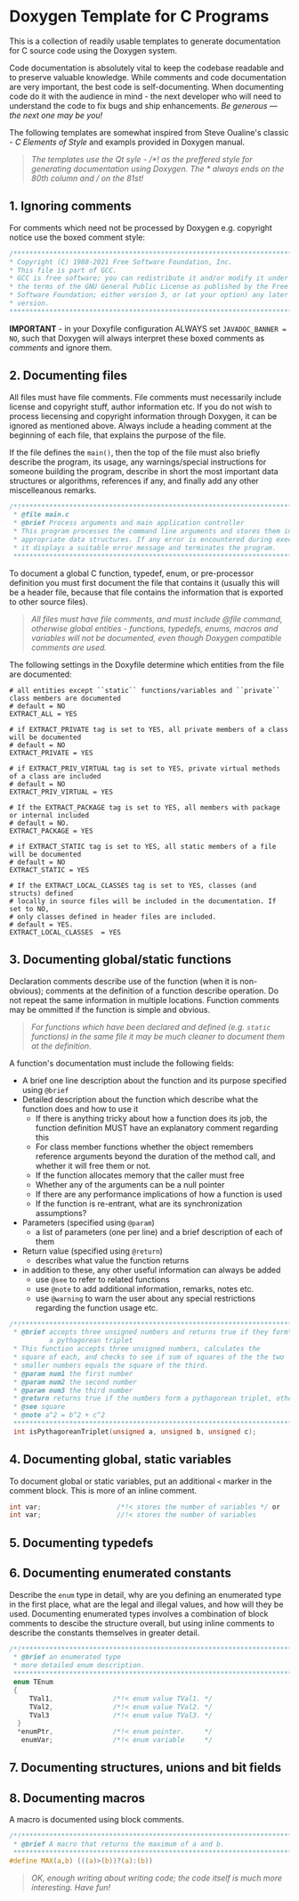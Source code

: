 # Doxygen Template for C Programs
This is a collection of readily usable templates to generate documentation for C source code using the Doxygen system.  

Code documentation is absolutely vital to keep the codebase readable and to preserve valuable knowledge. While comments and code documentation are very important, the best code is self-documenting. When documenting code do it with the audience in mind - the next developer who will need to understand the code to fix bugs and ship enhancements. *Be generous — the next one may be you!*  

The following templates are somewhat inspired from Steve Oualine's classic - *C Elements of Style* and exampls provided in Doxygen manual.

> *The templates use the Qt syle - /\*! as the preffered style for generating documentation using Doxygen. The \* always ends on the 80th column and \/ on the 81st!*

## 1. Ignoring comments

For comments which need not be processed by Doxygen e.g. copyright notice use the boxed comment style:

```C
/******************************************************************************
* Copyright (C) 1988-2021 Free Software Foundation, Inc.                      *
* This file is part of GCC.                                                   *
* GCC is free software; you can redistribute it and/or modify it under        *
* the terms of the GNU General Public License as published by the Free        *
* Software Foundation; either version 3, or (at your option) any later        *
* version.                                                                    *
*******************************************************************************/
```

**IMPORTANT** - in your Doxyfile configuration ALWAYS set ``JAVADOC_BANNER = NO``, such that Doxygen will always interpret these boxed comments as *comments* and ignore them.

## 2. Documenting files
All files must have file comments. File comments must necessarily include license and copyright stuff, author information etc. If you do not wish to process liecensing and copyright information through Doxygen, it can be ignored as mentioned above. Always include a heading comment at the beginning of each file, that explains the purpose of the file.  

If the file defines the ``main()``, then the top of the file must also briefly describe the program, its usage, any warnings/special instructions for someone building the program, describe in short the most important data structures or algorithms, references if any, and finally add any other miscelleanous remarks.  

```C
/*!****************************************************************************
 * @file main.c
 * @brief Process arguments and main application controller
 * This program processes the command line arguments and stores them in the
 * appropriate data structures. If any error is encountered during execution
 * it displays a suitable error message and terminates the program.
 *******************************************************************************/
 ```
To document a global C function, typedef, enum, or pre-processor definition you must first document the file that contains it (usually this will be a header file, because that file contains the information that is exported to other source files).
 
 > *All files must have file comments, and must include @file command, otherwise global entities - functions, typedefs, enums, macros and variables will not be documented, even though Doxygen compatible comments are used.*

The following settings in the Doxyfile determine which entities from the file are documented:

```Shell
# all entities except ``static`` functions/variables and ``private`` class members are documented
# default = NO
EXTRACT_ALL = YES      

# if EXTRACT_PRIVATE tag is set to YES, all private members of a class will be documented
# default = NO
EXTRACT_PRIVATE = YES   

# if EXTRACT_PRIV_VIRTUAL tag is set to YES, private virtual methods of a class are included
# default = NO
EXTRACT_PRIV_VIRTUAL = YES 

# If the EXTRACT_PACKAGE tag is set to YES, all members with package or internal included
# default = NO.
EXTRACT_PACKAGE = YES

# if EXTRACT_STATIC tag is set to YES, all static members of a file will be documented
# default = NO
EXTRACT_STATIC = YES   

# If the EXTRACT_LOCAL_CLASSES tag is set to YES, classes (and structs) defined
# locally in source files will be included in the documentation. If set to NO,
# only classes defined in header files are included.
# default = YES.
EXTRACT_LOCAL_CLASSES  = YES     
```

## 3. Documenting global/static functions
Declaration comments describe use of the function (when it is non-obvious); comments at the definition of a function describe operation. Do not repeat the same information in multiple locations. Function comments may be ommitted if the function is simple and obvious.

> *For functions which have been declared and defined (e.g. ``static`` functions) in the same file it may be much cleaner to document them at the definition.*

A function's documentation must include the following fields:
* A brief one line description about the function and its purpose specified using ``@brief``
* Detailed description about the function which describe what the function does and how to use it
    * If there is anything tricky about how a function does its job, the function definition MUST have an explanatory comment regarding this 
    * For class member functions whether the object remembers reference arguments beyond the duration of the method call, and whether it will free them or not.
    * If the function allocates memory that the caller must free
    * Whether any of the arguments can be a null pointer
    * If there are any performance implications of how a function is used
    * If the function is re-entrant, what are its synchronization assumptions?
* Parameters (specified using ``@param``)
    * a list of parameters (one per line) and a brief description of each of them
* Return value (specified using ``@return``)
    * describes what value the function returns
* in addition to these, any other useful information can always be added
    * use ``@see`` to refer to related functions
    * use ``@note`` to add additional information, remarks, notes etc.
    * use ``@warning`` to warn the user about any special restrictions regarding the function usage etc. 
 
```C
/*!****************************************************************************
 * @brief accepts three unsigned numbers and returns true if they form\
          a pythagorean triplet
 * This function accepts three unsigned numbers, calculates the
 * square of each, and checks to see if sum of squares of the the two 
 * smaller numbers equals the square of the third. 
 * @param num1 the first number
 * @param num2 the second number
 * @param num3 the third number
 * @return returns true if the numbers form a pythagorean triplet, otherwise returns false
 * @see square
 * @note a^2 = b^2 + c^2
 *******************************************************************************/
 int isPythagoreanTriplet(unsigned a, unsigned b, unsigned c);
```

## 4. Documenting global, static variables

To document global or static variables, put an additional ```<``` marker in the comment block. This is more of an inline comment.

```C
int var;                   /*!< stores the number of variables */ or
int var;                   //!< stores the number of variables
```

## 5. Documenting typedefs
## 6. Documenting enumerated constants

Describe the ``enum`` type in detail, why are you defining an enumerated type in the first place, what are the legal and illegal values, and how will they be used. Documenting enumerated types involves a combination of block comments to descibe the structure overall, but using inline comments to describe the constants themselves in greater detail.

```C
/*!*****************************************************************************
 * @brief an enumerated type
 * more detailed enum description.
 *******************************************************************************/
 enum TEnum 
 {
     TVal1,               /*!< enum value TVal1. */
     TVal2,               /*!< enum value TVal2. */
     TVal3                /*!< enum value TVal3. */  
  }
  *enumPtr,               /*!< enum pointer.     */
   enumVar;               /*!< enum variable     */
```

## 7. Documenting structures, unions and bit fields

## 8. Documenting macros
A macro is documented using block comments.

```C
/*!*****************************************************************************
 * @brief A macro that returns the maximum of a and b.
 *******************************************************************************/
#define MAX(a,b) (((a)>(b))?(a):(b))
```

> *OK, enough writing about writing code; the code itself is much more interesting. Have fun!*
